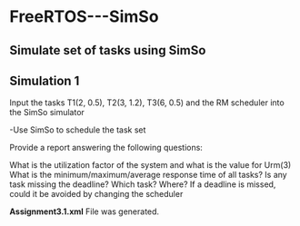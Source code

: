 # FreeRTOS---SimSo

## Simulate set of tasks using SimSo

## Simulation 1 

Input the tasks T1(2, 0.5), T2(3, 1.2), T3(6, 0.5) and the RM scheduler into the SimSo simulator

-Use SimSo to schedule the task set

Provide a report answering the following questions:

What is the utilization factor of the system and what is the value for Urm(3)
What is the minimum/maximum/average response time of all tasks?
Is any task missing the deadline? Which task? Where?
If a deadline is missed, could it be avoided by changing the scheduler

**Assignment3.1.xml** File was generated.


